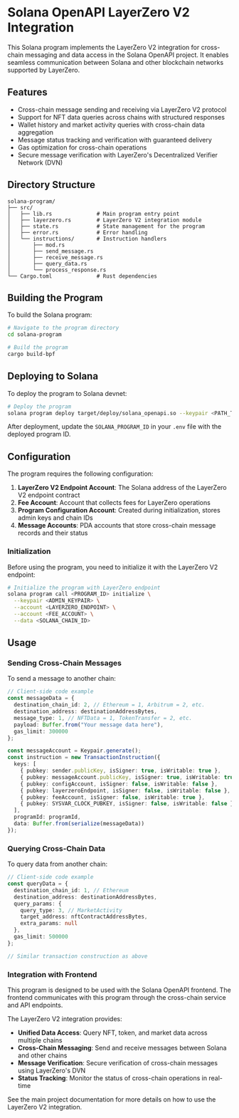 # Solana OpenAPI LayerZero V2 Integration

This Solana program implements the LayerZero V2 integration for cross-chain messaging and data access in the Solana OpenAPI project. It enables seamless communication between Solana and other blockchain networks supported by LayerZero.

## Features

- Cross-chain message sending and receiving via LayerZero V2 protocol
- Support for NFT data queries across chains with structured responses
- Wallet history and market activity queries with cross-chain data aggregation
- Message status tracking and verification with guaranteed delivery
- Gas optimization for cross-chain operations
- Secure message verification with LayerZero's Decentralized Verifier Network (DVN)

## Directory Structure

```
solana-program/
├── src/
│   ├── lib.rs              # Main program entry point
│   ├── layerzero.rs        # LayerZero V2 integration module
│   ├── state.rs            # State management for the program
│   ├── error.rs            # Error handling
│   └── instructions/       # Instruction handlers
│       ├── mod.rs
│       ├── send_message.rs
│       ├── receive_message.rs
│       ├── query_data.rs
│       └── process_response.rs
└── Cargo.toml              # Rust dependencies
```

## Building the Program

To build the Solana program:

```bash
# Navigate to the program directory
cd solana-program

# Build the program
cargo build-bpf
```

## Deploying to Solana

To deploy the program to Solana devnet:

```bash
# Deploy the program
solana program deploy target/deploy/solana_openapi.so --keypair <PATH_TO_KEYPAIR> --url https://api.devnet.solana.com
```

After deployment, update the `SOLANA_PROGRAM_ID` in your `.env` file with the deployed program ID.

## Configuration

The program requires the following configuration:

1. **LayerZero V2 Endpoint Account**: The Solana address of the LayerZero V2 endpoint contract
2. **Fee Account**: Account that collects fees for LayerZero operations
3. **Program Configuration Account**: Created during initialization, stores admin keys and chain IDs
4. **Message Accounts**: PDA accounts that store cross-chain message records and their status

### Initialization

Before using the program, you need to initialize it with the LayerZero V2 endpoint:

```bash
# Initialize the program with LayerZero endpoint
solana program call <PROGRAM_ID> initialize \
  --keypair <ADMIN_KEYPAIR> \
  --account <LAYERZERO_ENDPOINT> \
  --account <FEE_ACCOUNT> \
  --data <SOLANA_CHAIN_ID>
```

## Usage

### Sending Cross-Chain Messages

To send a message to another chain:

```typescript
// Client-side code example
const messageData = {
  destination_chain_id: 2, // Ethereum = 1, Arbitrum = 2, etc.
  destination_address: destinationAddressBytes,
  message_type: 1, // NFTData = 1, TokenTransfer = 2, etc.
  payload: Buffer.from("Your message data here"),
  gas_limit: 300000
};

const messageAccount = Keypair.generate();
const instruction = new TransactionInstruction({
  keys: [
    { pubkey: sender.publicKey, isSigner: true, isWritable: true },
    { pubkey: messageAccount.publicKey, isSigner: true, isWritable: true },
    { pubkey: configAccount, isSigner: false, isWritable: false },
    { pubkey: layerzeroEndpoint, isSigner: false, isWritable: false },
    { pubkey: feeAccount, isSigner: false, isWritable: true },
    { pubkey: SYSVAR_CLOCK_PUBKEY, isSigner: false, isWritable: false },
  ],
  programId: programId,
  data: Buffer.from(serialize(messageData))
});
```

### Querying Cross-Chain Data

To query data from another chain:

```typescript
// Client-side code example
const queryData = {
  destination_chain_id: 1, // Ethereum
  destination_address: destinationAddressBytes,
  query_params: {
    query_type: 3, // MarketActivity
    target_address: nftContractAddressBytes,
    extra_params: null
  },
  gas_limit: 500000
};

// Similar transaction construction as above
```

### Integration with Frontend

This program is designed to be used with the Solana OpenAPI frontend. The frontend communicates with this program through the cross-chain service and API endpoints.

The LayerZero V2 integration provides:

- **Unified Data Access**: Query NFT, token, and market data across multiple chains
- **Cross-Chain Messaging**: Send and receive messages between Solana and other chains
- **Message Verification**: Secure verification of cross-chain messages using LayerZero's DVN
- **Status Tracking**: Monitor the status of cross-chain operations in real-time

See the main project documentation for more details on how to use the LayerZero V2 integration.
